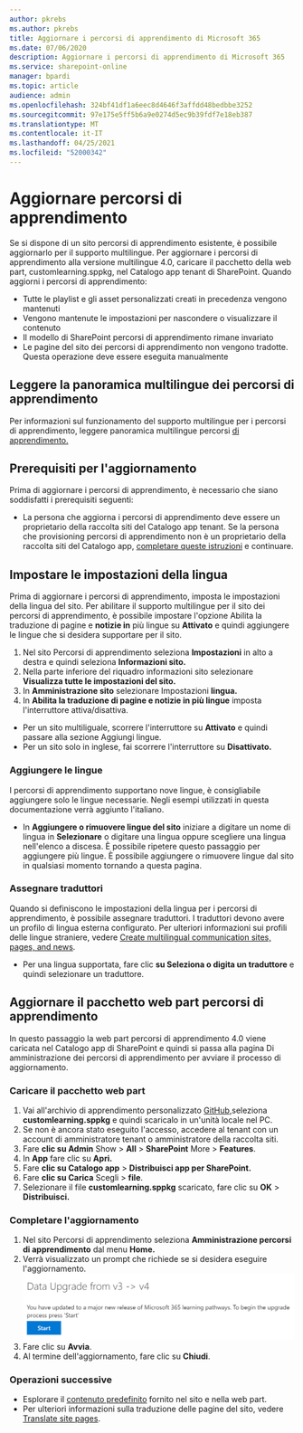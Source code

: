 ```yaml
---
author: pkrebs
ms.author: pkrebs
title: Aggiornare i percorsi di apprendimento di Microsoft 365
ms.date: 07/06/2020
description: Aggiornare i percorsi di apprendimento di Microsoft 365
ms.service: sharepoint-online
manager: bpardi
ms.topic: article
audience: admin
ms.openlocfilehash: 324bf41df1a6eec8d4646f3affdd48bedbbe3252
ms.sourcegitcommit: 97e175e5ff5b6a9e0274d5ec9b39fdf7e18eb387
ms.translationtype: MT
ms.contentlocale: it-IT
ms.lasthandoff: 04/25/2021
ms.locfileid: "52000342"
---
```

# <a name="update-learning-pathways"></a>Aggiornare percorsi di apprendimento
Se si dispone di un sito percorsi di apprendimento esistente, è possibile aggiornarlo per il supporto multilingue. Per aggiornare i percorsi di apprendimento alla versione multilingue 4.0, caricare il pacchetto della web part, customlearning.sppkg, nel Catalogo app tenant di SharePoint. Quando aggiorni i percorsi di apprendimento:  

- Tutte le playlist e gli asset personalizzati creati in precedenza vengono mantenuti
- Vengono mantenute le impostazioni per nascondere o visualizzare il contenuto
- Il modello di SharePoint percorsi di apprendimento rimane invariato
- Le pagine del sito dei percorsi di apprendimento non vengono tradotte. Questa operazione deve essere eseguita manualmente

## <a name="read-the-learning-pathways-multilingual-overview"></a>Leggere la panoramica multilingue dei percorsi di apprendimento
Per informazioni sul funzionamento del supporto multilingue per i percorsi di apprendimento, leggere panoramica multilingue percorsi [di apprendimento.](custom_overview.md) 

## <a name="prerequisites-to-update"></a>Prerequisiti per l'aggiornamento
Prima di aggiornare i percorsi di apprendimento, è necessario che siano soddisfatti i prerequisiti seguenti:
- La persona che aggiorna i percorsi di apprendimento deve essere un proprietario della raccolta siti del Catalogo app tenant. Se la persona che provisioning percorsi di apprendimento non è un proprietario della raccolta siti del Catalogo app, [completare queste istruzioni](addappadmin.md) e continuare. 

## <a name="set-language-settings"></a>Impostare le impostazioni della lingua 
Prima di aggiornare i percorsi di apprendimento, imposta le impostazioni della lingua del sito. Per abilitare il supporto multilingue per il sito dei percorsi di apprendimento, è possibile impostare l'opzione Abilita la traduzione di pagine e **notizie in** più lingue su **Attivato** e quindi aggiungere le lingue che si desidera supportare per il sito.
1.  Nel sito Percorsi di apprendimento seleziona **Impostazioni** in alto a destra e quindi seleziona **Informazioni sito.**
2.  Nella parte inferiore del riquadro informazioni sito selezionare **Visualizza tutte le impostazioni del sito.**
3.  In **Amministrazione sito** selezionare Impostazioni **lingua.**
4.  In **Abilita la traduzione di pagine e notizie in più lingue** imposta l'interruttore attiva/disattiva. 
- Per un sito multiliguale, scorrere l'interruttore su **Attivato** e quindi passare alla sezione Aggiungi lingue. 
- Per un sito solo in inglese, fai scorrere l'interruttore su **Disattivato.**

### <a name="add-languages"></a>Aggiungere le lingue
I percorsi di apprendimento supportano nove lingue, è consigliabile aggiungere solo le lingue necessarie. Negli esempi utilizzati in questa documentazione verrà aggiunto l'italiano. 
- In **Aggiungere o rimuovere lingue del sito** iniziare a digitare un nome di lingua in **Selezionare** o digitare una lingua oppure scegliere una lingua nell'elenco a discesa. È possibile ripetere questo passaggio per aggiungere più lingue. È possibile aggiungere o rimuovere lingue dal sito in qualsiasi momento tornando a questa pagina.
 
### <a name="assign-translators"></a>Assegnare traduttori
Quando si definiscono le impostazioni della lingua per i percorsi di apprendimento, è possibile assegnare traduttori. I traduttori devono avere un profilo di lingua esterna configurato. Per ulteriori informazioni sui profili delle lingue straniere, vedere [Create multilingual communication sites, pages, and news](https://support.office.com/article/2bb7d610-5453-41c6-a0e8-6f40b3ed750c).  
- Per una lingua supportata, fare clic **su Seleziona o digita un traduttore** e quindi selezionare un traduttore. 

## <a name="update-the-learning-pathways-web-part-package"></a>Aggiornare il pacchetto web part percorsi di apprendimento
In questo passaggio la web part percorsi di apprendimento 4.0 viene caricata nel Catalogo app di SharePoint e quindi si passa alla pagina Di amministrazione dei percorsi di apprendimento per avviare il processo di aggiornamento.

### <a name="upload-the-web-part-package"></a>Caricare il pacchetto web part
1.  Vai all'archivio di apprendimento personalizzato [GitHub,](https://github.com/pnp/custom-learning-office-365/tree/master/webpart)seleziona **customlearning.sppkg** e quindi scaricalo in un'unità locale nel PC.
2.  Se non è ancora stato eseguito l'accesso, accedere al tenant con un account di amministratore tenant o amministratore della raccolta siti. 
3.  Fare **clic su Admin** Show  >  **All**  >  **SharePoint** More  >  **Features**. 
4.  In **App** fare clic su **Apri.** 
5.  Fare **clic su Catalogo app**  >  **Distribuisci app per SharePoint.** 
6.  Fare **clic su Carica** Scegli  >  **file**. 
7.  Selezionare il file **customlearning.sppkg** scaricato, fare clic su **OK**  >  **Distribuisci.** 

### <a name="complete-the-update"></a>Completare l'aggiornamento
1.  Nel sito Percorsi di apprendimento seleziona **Amministrazione percorsi di apprendimento** dal menu **Home.** 
2.  Verrà visualizzato un prompt che richiede se si desidera eseguire l'aggiornamento. 
![Messaggio che richiede di avviare l'aggiornamento.](media/custom_update_adminprompt_ml.png)
3.  Fare clic su **Avvia**. 
4. Al termine dell'aggiornamento, fare clic su **Chiudi**. 

### <a name="next-steps"></a>Operazioni successive
- Esplorare il [contenuto predefinito](custom_exploresite.md) fornito nel sito e nella web part.
- Per ulteriori informazioni sulla traduzione delle pagine del sito, vedere [Translate site pages](custom_translate_page_ml.md). 

